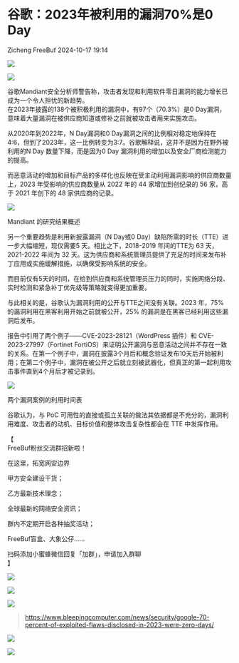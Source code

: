 #  谷歌：2023年被利用的漏洞70%是0 Day   
Zicheng  FreeBuf   2024-10-17 19:14  
  
![](https://mmbiz.qpic.cn/mmbiz_gif/oQ6bDiaGhdyoFWEgZIHic7sqnootFEuOic7RlQNGhKY6d2ZESG3WpiaTMRlD0z4xO6mQrTZjkWHCkMpO2QtCfUJH6g/640?wx_fmt=gif&from=appmsg&wxfrom=5&wx_lazy=1&tp=webp "")  
  
  
![](https://mmbiz.qpic.cn/mmbiz_jpg/qq5rfBadR38h68g76MBTOXoBpTP0jRliar0X7o1Z8WI3p4USibibee4ibWbFf6mYPcAOOqvNsCKLcUHym90J0eaDGA/640?wx_fmt=jpeg&from=appmsg "")  
  
  
  
谷歌Mandiant安全分析师警告称，攻击者发现和利用软件零日漏洞的能力增长已成为一个令人担忧的新趋势。  
在2023年披露的138个被积极利用的漏洞中，有97个（70.3%）是0 Day漏洞，意味着大量漏洞在被供应商知道或修补之前就被攻击者用来实施攻击。  
  
  
从2020年到2022年，N Day漏洞和0 Day漏洞之间的比例相对稳定地保持在4:6，但到了2023年，这一比例转变为3:7。谷歌解释说，这并不是因为在野外被利用的N Day 数量下降，而是因为0 Day 漏洞利用的增加以及安全厂商检测能力的提高。  
  
  
而恶意活动的增加和目标产品的多样化也反映在受主动利用漏洞影响的供应商数量上，2023 年受影响的供应商数量从 2022 年的 44 家增加到创纪录的 56 家，高于 2021 年创下的 48 家供应商的记录。  
  
  
![](https://mmbiz.qpic.cn/mmbiz_jpg/qq5rfBadR38h68g76MBTOXoBpTP0jRliaFHLuyyvwqPVt5ibpC0qaiczbtVaJeiaI3BXL7WC5Y3yAMTl0LPZJZich8Q/640?wx_fmt=jpeg&from=appmsg "")  
  
Mandiant 的研究结果概述  
  
  
另一个重要趋势是利用新披露漏洞（N Day或0 Day）缺陷所需的时长（TTE）进一步大幅缩短，现仅需要5 天。相比之下，2018-2019 年间的TTE为 63 天，2021-2022 年间为 32 天。这为供应商和系统管理员提供了充足的时间来发布补丁应用或实施缓解措施，以确保受影响系统的安全。  
  
  
而目前仅有5天的时间，在给到供应商和系统管理员压力的同时，实施网络分段、实时检测和紧急补丁优先级等策略就变得更加重要。  
  
  
与此相关的是，谷歌认为漏洞利用的公开与TTE之间没有关联。2023 年，75% 的漏洞利用在黑客利用开始之前就被公开，25% 的漏洞是在黑客已经利用这些漏洞后发布。  
  
  
报告中引用了两个例子——CVE-2023-28121（WordPress 插件）和 CVE-2023-27997（Fortinet FortiOS）来证明公开漏洞与恶意活动之间并不存在一致的关系。在第一个例子中，漏洞在披露3个月后和概念验证发布10天后开始被利用；在第二个例子中，漏洞在被公开之后就立刻被武器化，但真正的第一起利用攻击事件直到4个月后才被记录到。  
  
  
![](https://mmbiz.qpic.cn/mmbiz_jpg/qq5rfBadR38h68g76MBTOXoBpTP0jRliaGWazbiaIbM5pGmmyg2wO2m8TgkU7yMwCkuP8lP9JtZFc29ChoMEhr0A/640?wx_fmt=jpeg&from=appmsg "")  
  
两个漏洞案例的利用时间表  
  
  
谷歌认为，与 PoC 可用性的直接或孤立关联的做法其依据都是不充分的，漏洞利用难度、攻击者的动机、目标价值和整体攻击复杂性都会在 TTE 中发挥作用。  
  
  
【  
FreeBuf粉丝交流群招新啦！  
  
在这里，拓宽网安边界  
  
甲方安全建设干货；  
  
乙方最新技术理念；  
  
全球最新的网络安全资讯；  
  
群内不定期开启各种抽奖活动；  
  
FreeBuf盲盒、大象公仔......  
  
扫码添加小蜜蜂微信回复「加群」，申请加入群聊  
】  
  
![](https://mmbiz.qpic.cn/mmbiz_jpg/qq5rfBadR3ich6ibqlfxbwaJlDyErKpzvETedBHPS9tGHfSKMCEZcuGq1U1mylY7pCEvJD9w60pWp7NzDjmM2BlQ/640?wx_fmt=other&wxfrom=5&wx_lazy=1&wx_co=1&retryload=2&tp=webp "")  
  
  
![](https://mmbiz.qpic.cn/mmbiz_png/oQ6bDiaGhdyodyXHMOVT6w8DobNKYuiaE7OzFMbpar0icHmzxjMvI2ACxFql4Wbu2CfOZeadq1WicJbib6FqTyxEx6Q/640?wx_fmt=other&wxfrom=5&wx_lazy=1&wx_co=1&tp=webp "")  
  
![](https://mmbiz.qpic.cn/mmbiz_png/qq5rfBadR3icEEJemUSFlfufMicpZeRJZJ61icYlLmBLDpdYEZ7nIzpGovpHjtxITB6ibiaC3R5hoibVkQsVLQfdK57w/640?wx_fmt=other&wxfrom=5&wx_lazy=1&wx_co=1&retryload=2&tp=webp "")  
> https://www.bleepingcomputer.com/news/security/google-70-percent-of-exploited-flaws-disclosed-in-2023-were-zero-days/  
  
  
>   
>   
>   
>   
>   
>   
>   
>   
  
  
![](https://mmbiz.qpic.cn/mmbiz_png/qq5rfBadR3icEEJemUSFlfufMicpZeRJZJ7JfyOicficFrgrD4BHnIMtgCpBbsSUBsQ0N7pHC7YpU8BrZWWwMMghoQ/640?wx_fmt=other&wxfrom=5&wx_lazy=1&wx_co=1&tp=webp "")  
  
[](https://mp.weixin.qq.com/s?__biz=MjM5NjA0NjgyMA==&mid=2651302087&idx=1&sn=29d91904d6471c4b09f4e574ba18a9b2&chksm=bd1c3a4c8a6bb35aa4ddffc0f3e2e6dad475257be18f96f5150c4e948b492f32b1911a6ea435&token=21436342&lang=zh_CN&scene=21#wechat_redirect)  
  
[](https://mp.weixin.qq.com/s?__biz=MjM5NjA0NjgyMA==&mid=2651302006&idx=1&sn=18f06c456804659378cf23a5c474e775&scene=21#wechat_redirect)  
  
[](https://mp.weixin.qq.com/s?__biz=MjM5NjA0NjgyMA==&mid=2651253272&idx=1&sn=82468d927062b7427e3ca8a912cb2dc7&scene=21#wechat_redirect)  
  
![](https://mmbiz.qpic.cn/mmbiz_gif/qq5rfBadR3icF8RMnJbsqatMibR6OicVrUDaz0fyxNtBDpPlLfibJZILzHQcwaKkb4ia57xAShIJfQ54HjOG1oPXBew/640?wx_fmt=gif&wxfrom=5&wx_lazy=1&tp=webp "")  
  
